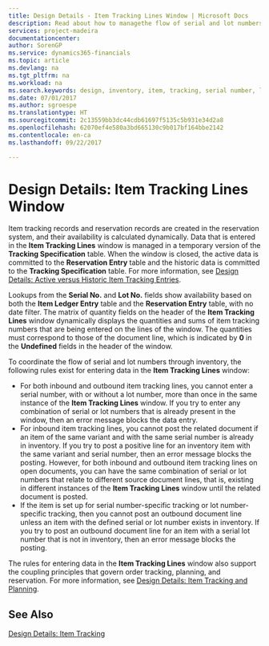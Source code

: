```yaml
---
title: Design Details - Item Tracking Lines Window | Microsoft Docs
description: Read about how to managethe flow of serial and lot numbers in your inventory.
services: project-madeira
documentationcenter: 
author: SorenGP
ms.service: dynamics365-financials
ms.topic: article
ms.devlang: na
ms.tgt_pltfrm: na
ms.workload: na
ms.search.keywords: design, inventory, item, tracking, serial number, lot number
ms.date: 07/01/2017
ms.author: sgroespe
ms.translationtype: HT
ms.sourcegitcommit: 2c13559bb3dc44cdb61697f5135c5b931e34d2a8
ms.openlocfilehash: 62070ef4e580a3bd665130c9b017bf164bbe2142
ms.contentlocale: en-ca
ms.lasthandoff: 09/22/2017

---
```

# <a name="design-details-item-tracking-lines-window"></a>Design Details: Item Tracking Lines Window
Item tracking records and reservation records are created in the reservation system, and their availability is calculated dynamically. Data that is entered in the **Item Tracking Lines** window is managed in a temporary version of the **Tracking Specification** table. When the window is closed, the active data is committed to the **Reservation Entry** table and the historic data is committed to the **Tracking Specification** table. For more information, see [Design Details: Active versus Historic Item Tracking Entries](design-details-active-versus-historic-item-tracking-entries.md).  
  
Lookups from the **Serial No.** and **Lot No.** fields show availability based on both the **Item Ledger Entry** table and the **Reservation Entry** table, with no date filter. The matrix of quantity fields on the header of the **Item Tracking Lines** window dynamically displays the quantities and sums of item tracking numbers that are being entered on the lines of the window. The quantities must correspond to those of the document line, which is indicated by **0** in the **Undefined** fields in the header of the window.  
  
To coordinate the flow of serial and lot numbers through inventory, the following rules exist for entering data in the **Item Tracking Lines** window:  
  
* For both inbound and outbound item tracking lines, you cannot enter a serial number, with or without a lot number, more than once in the same instance of the **Item Tracking Lines** window. If you try to enter any combination of serial or lot numbers that is already present in the window, then an error message blocks the data entry.  
* For inbound item tracking lines, you cannot post the related document if an item of the same variant and with the same serial number is already in inventory. If you try to post a positive line for an inventory item with the same variant and serial number, then an error message blocks the posting. However, for both inbound and outbound item tracking lines on open documents, you can have the same combination of serial or lot numbers that relate to different source document lines, that is, existing in different instances of the **Item Tracking Lines** window until the related document is posted.  
* If the item is set up for serial number-specific tracking or lot number- specific tracking, then you cannot post an outbound document line unless an item with the defined serial or lot number exists in inventory. If you try to post an outbound document line for an item with a serial lot number that is not in inventory, then an error message blocks the posting.  
  
The rules for entering data in the **Item Tracking Lines** window also support the coupling principles that govern order tracking, planning, and reservation. For more information, see [Design Details: Item Tracking and Planning](design-details-item-tracking-and-planning.md).  
  
## <a name="see-also"></a>See Also  
[Design Details: Item Tracking](design-details-item-tracking.md)
